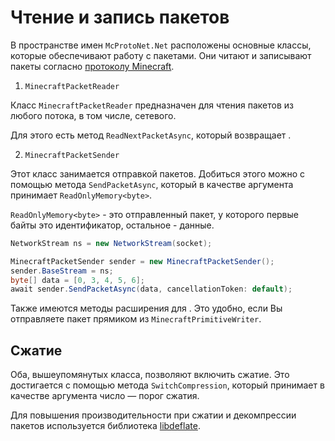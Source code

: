 # Чтение и запись пакетов

В пространстве имен `McProtoNet.Net` расположены основные классы,
которые обеспечивают работу с пакетами. Они читают и записывают
пакеты согласно [протоколу Minecraft](https://minecraft.wiki/w/Minecraft_Wiki:Projects/wiki.vg_merge/Protocol#Packet_format).

1. `MinecraftPacketReader`

Класс `MinecraftPacketReader` предназначен для чтения пакетов из любого потока, в том числе, сетевого.

Для этого есть метод `ReadNextPacketAsync`, который возвращает [](McProtoNet-Abstractions.md#inputpacket).

<code-block lang="C#" src="../code-samples/ReadPacketSample.cs"/>

2. `MinecraftPacketSender`

Этот класс занимается отправкой пакетов. Добиться этого можно с помощью метода `SendPacketAsync`,
который в качестве аргумента принимает `ReadOnlyMemory<byte>`.

`ReadOnlyMemory<byte>` - это отправленный пакет, у которого первые байты это идентификатор, остальное - данные.

```C#
NetworkStream ns = new NetworkStream(socket);

MinecraftPacketSender sender = new MinecraftPacketSender();
sender.BaseStream = ns;
byte[] data = [0, 3, 4, 5, 6];
await sender.SendPacketAsync(data, cancellationToken: default);
```

Также имеются методы расширения для [](McProtoNet-Abstractions.md#outputpacket). Это удобно, если
Вы отправляете пакет прямиком из `MinecraftPrimitiveWriter`.

## Сжатие

Оба, вышеупомянутых класса, позволяют включить сжатие.
Это достигается с помощью метода `SwitchCompression`, который принимает
в качестве аргумента число — порог сжатия.

Для повышения производительности при сжатии и
декомпрессии пакетов используется библиотека [libdeflate](https://github.com/ebiggers/libdeflate).